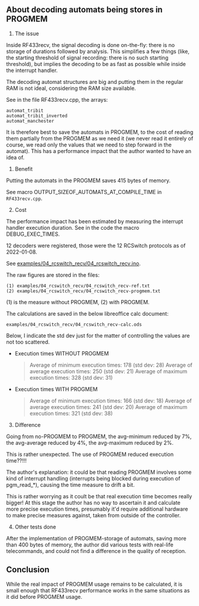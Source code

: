 About decoding automats being stores in PROGMEM
-----------------------------------------------

1. The issue

Inside RF433recv, the signal decoding is done on-the-fly: there is no storage
of durations followed by analysis. This simplifies a few things (like, the
starting threshold of signal recording: there is no such starting threshold),
but implies the decoding to be as fast as possible while inside the interrupt
handler.

The decoding automat structures are big and putting them in the regular RAM is
not ideal, considering the RAM size available.

See in the file RF433recv.cpp, the arrays:

    automat_tribit
    automat_tribit_inverted
    automat_manchester

It is therefore best to save the automats in PROGMEM, to the cost of reading
them partially from the PROGMEM as we need it (we never read it entirely of
course, we read only the values that we need to step forward in the automat).
This has a performance impact that the author wanted to have an idea of.

1. Benefit

Putting the automats in the PROGMEM saves 415 bytes of memory.

See macro OUTPUT_SIZEOF_AUTOMATS_AT_COMPILE_TIME in `RF433recv.cpp`.

2. Cost

The performance impact has been estimated by measuring the interrupt handler
execution duration. See in the code the macro DEBUG_EXEC_TIMES.

12 decoders were registered, those were the 12 RCSwitch protocols as of
2022-01-08.

See [examples/04_rcswitch_recv/04_rcswitch_recv.ino](examples/04_rcswitch_recv/04_rcswitch_recv.ino).

The raw figures are stored in the files:

    (1) examples/04_rcswitch_recv/04_rcswitch_recv-ref.txt
    (2) examples/04_rcswitch_recv/04_rcswitch_recv-progmem.txt

(1) is the measure without PROGMEM, (2) with PROGMEM.

The calculations are saved in the below libreoffice calc document:

    examples/04_rcswitch_recv/04_rcswitch_recv-calc.ods

Below, I indicate the std dev just for the matter of controlling the values are
not too scattered.

- Execution times WITHOUT PROGMEM

    > Average of minimum execution times: 178 (std dev: 28)
    > Average of average execution times: 250 (std dev: 21)
    > Average of maximum execution times: 328 (std dev: 31)

- Execution times WITH PROGMEM

    > Average of minimum execution times: 166 (std dev: 18)
    > Average of average execution times: 241 (std dev: 20)
    > Average of maximum execution times: 321 (std dev: 38)

3. Difference

Going from no-PROGMEM to PROGMEM, the avg-minimum reduced by 7%, the
avg-average reduced by 4%, the avg-maximum reduced by 2%.

This is rather unexpected. The use of PROGMEM reduced execution time??!!!

The author's explanation: it could be that reading PROGMEM involves some kind
of interrupt handling (interrupts being blocked during execution of
pgm_read_\*), causing the time measure to drift a bit.

This is rather worrying as it coult be that real execution time becomes really
bigger! At this stage the author has no way to ascertain it and calculate more
precise execution times, presumably it'd require additional hardware to make
precise measures against, taken from outside of the controller.

4. Other tests done

After the implementation of PROGMEM-storage of automats, saving more than 400
bytes of memory, the author did various tests with real-life telecommands, and
could not find a difference in the quality of reception.


Conclusion
----------

While the real impact of PROGMEM usage remains to be calculated, it is small
enough that RF433recv performance works in the same situations as it did before
PROGMEM usage.

